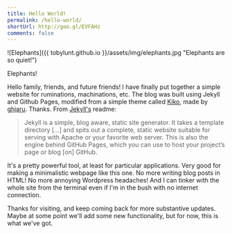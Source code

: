 ```yaml
---
title: Hello World!
permalink: /hello-world/
shortUrl: http://goo.gl/EVFAHz
comments: false
---
```


![Elephants]({{ tobylunt.github.io }}/assets/img/elephants.jpg "Elephants are so quiet!")

<p class="lead">Elephants!</p>

Hello family, friends, and future friends! I have finally put together a simple website for ruminations, machinations, etc. The blog was built using Jekyll and Github Pages, modified from a simple theme called <a href="http://github.com/gfjaru/Kiko">Kiko</a>, made by <a href="https://twitter.com/gfjaru">ghjaru</a>. Thanks. <!--more-->From <a href="http://jekyllrb.com">Jekyll's</a> readme:

> Jekyll is a simple, blog aware, static site generator. It takes a template directory [...] and spits out a complete, static website suitable for serving with Apache or your favorite web server. This is also the engine behind GitHub Pages, which you can use to host your project’s page or blog [on] GitHub.

It's a pretty powerful tool, at least for particular applications. Very good for making a minimalistic webpage like this one. No more writing blog posts in HTML! No more annoying Wordpress headaches! And I can tinker with the whole site from the terminal even if I'm in the bush with no internet connection.

Thanks for visiting, and keep coming back for more substantive updates. Maybe at some point we'll add some new functionality, but for now, this is what we've got.

